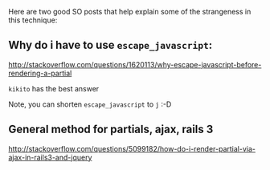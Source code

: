 Here are two good SO posts that help explain some of the strangeness in this
technique:


## Why do i have to use `escape_javascript`:

http://stackoverflow.com/questions/1620113/why-escape-javascript-before-rendering-a-partial

`kikito` has the best answer

Note, you can shorten `escape_javascript` to `j` :-D

## General method for partials, ajax, rails 3

http://stackoverflow.com/questions/5099182/how-do-i-render-partial-via-ajax-in-rails3-and-jquery

